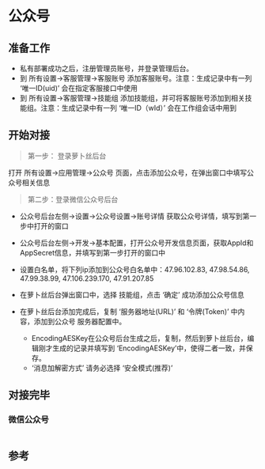 # 公众号

<!-- ::: tip 提示
功能列表

* 机器人
* 人工客服
* TODO:菜单管理
* TODO:素材管理
* TODO:用户管理
* TODO:统计数据
::: -->

## 准备工作

- 私有部署成功之后，注册管理员账号，并登录管理后台。
- 到 所有设置->客服管理->客服账号 添加客服账号。注意：生成记录中有一列 ‘唯一ID(uid)’ 会在指定客服接口中使用
- 到 所有设置->客服管理->技能组 添加技能组，并可将客服账号添加到相关技能组。注意：生成记录中有一列 ‘唯一ID（wId）’ 会在工作组会话中用到

## 开始对接

> 第一步： 登录萝卜丝后台

打开 所有设置->应用管理->公众号 页面，点击添加公众号，在弹出窗口中填写公众号相关信息

> 第二步：登录微信公众号后台

- 公众号后台左侧->设置->公众号设置->账号详情 获取公众号详情，填写到第一步中打开的窗口

- 公众号后台左侧->开发->基本配置，打开公众号开发信息页面，获取AppId和AppSecret信息，并填写到第一步打开的窗口中

- 设置白名单，将下列ip添加到公众号白名单中：47.96.102.83, 47.98.54.86, 47.99.38.99, 47.106.239.170, 47.91.207.85

- 在萝卜丝后台弹出窗口中，选择 技能组，点击 ‘确定’ 成功添加公众号信息

- 在萝卜丝后台添加完成后，复制 ‘服务器地址(URL)’ 和 ‘令牌(Token)’ 中内容，添加到公众号 服务器配置中。
    - EncodingAESKey在公众号后台生成之后，复制，然后到萝卜丝后台，编辑刚才生成的记录并填写到 ‘EncodingAESKey’中，使得二者一致，并保存。
    - ‘消息加解密方式’ 请务必选择 ‘安全模式(推荐)’

## 对接完毕

### 微信公众号

<img :src="$withBase('/image/qrcode_xiaperio_430.jpg')" style="width:250px;"/>

## 参考
